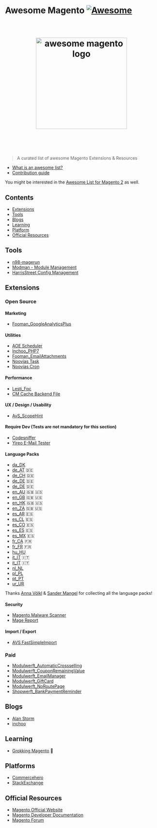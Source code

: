 # Awesome Magento [![Awesome](https://cdn.rawgit.com/sindresorhus/awesome/d7305f38d29fed78fa85652e3a63e154dd8e8829/media/badge.svg)](https://github.com/sindresorhus/awesome)

<h1 align="center">
	<br>
	<img width="300" src="https://github.com/DavidLambauer/awesome-magento/blob/master/media/awesome-magento-logo.png" alt="awesome magento logo">
	<br>
	<br>
	<br>
</h1>

> A curated list of awesome Magento Extensions & Resources

- [What is an awesome list?](https://github.com/sindresorhus/awesome/blob/master/awesome.md)
- [Contribution guide](contributing.md)

You might be interested in the [Awesome List for Magento 2](https://github.com/DavidLambauer/awesome-magento2) as well.

## Contents

- [Extensions](#extensions)
- [Tools](#tools)
- [Blogs](#blogs)
- [Learning](#learning)
- [Platform](#platform)
- [Official Resources](#official)


## Tools

- [n98-magerun](http://magerun.net/)
- [Modman - Module Management](https://github.com/colinmollenhour/modman)
- [HarrisStreet Config Management](https://github.com/Zookal/HarrisStreet-ImpEx)

## Extensions

### Open Source

#### Marketing

- [Fooman_GoogleAnalyticsPlus](https://github.com/fooman/googleanalyticsplus)

#### Utilities

- [AOE Scheduler](https://github.com/AOEpeople/Aoe_Scheduler)
- [Inchoo_PHP7](https://github.com/Inchoo/Inchoo_PHP7)
- [Fooman_EmailAttachments](https://github.com/fooman/emailattachments/)
- [Noovias Task](https://github.com/noovias/ext.magento.noovias.extensions)
- [Noovias Cron](https://github.com/noovias/ext.magento.noovias.cron)

#### Performance
- [Lesti_Fpc](https://github.com/GordonLesti/Lesti_Fpc)
- [CM Cache Backend File](https://github.com/colinmollenhour/Cm_Cache_Backend_File)

#### UX / Design / Usability

- [AvS_ScopeHint](https://github.com/avstudnitz/AvS_ScopeHint)

#### Require Dev (Tests are not mandatory for this section)

- [Codesniffer](https://github.com/magento-ecg/coding-standard)
- [Yireo E-Mail Tester](https://www.yireo.com/software/magento-extensions/emailtester/downloads)

#### Language Packs

- [da_DK](https://magentodanmark.dk/)
- [de_AT](https://github.com/MaWoScha/German_LocalePack_de_AT) :de:
- [de_CH](https://github.com/MaWoScha/German_LocalePack_de_CH) :de:
- [de_DE](https://github.com/MaWoScha/German_LocalePack_de_DE) :de:
- [de_DE](https://github.com/riconeitzel/German_LocalePack_de_DE) :de:
- [en_AU](https://github.com/MaWoScha/German_LocalePack_en_AU) :gb: :us:
- [en_GB](https://github.com/MaWoScha/German_LocalePack_en_GB) :gb: :us:
- [en_HK](https://github.com/MaWoScha/German_LocalePack_en_HK) :gb: :us:
- [en_ZA](https://github.com/MaWoScha/German_LocalePack_en_ZA) :gb: :us:
- [es_AR](https://github.com/MaWoScha/German_LocalePack_es_AR) :es:
- [es_CL](https://github.com/MaWoScha/German_LocalePack_es_CL) :es:
- [es_CO](https://github.com/MaWoScha/German_LocalePack_es_CO) :es:
- [es_ES](https://github.com/MaWoScha/German_LocalePack_es_ES) :es:
- [es_MX](https://github.com/MaWoScha/German_LocalePack_es_MX) :es:
- [fr_CA](https://github.com/MaWoScha/German_LocalePack_fr_CA) :fr:
- [fr_FR](http://www.bkm.uno/services-additionnels/magento-pack-fr-1-9-1.html) :fr:
- [hu_HU](https://github.com/versedi/Magento-Locales/tree/master/app/locale/hu_HU)
- [it_IT](https://github.com/MaWoScha/German_LocalePack_it_IT) :it:
- [it_IT](https://bitbucket.org/bitbull/magento-translations-it) :it:
- [nl_NL](https://github.com/ho-nl/magento1-Ho_nl_NL) 
- [pl_PL](https://github.com/SnowdogApps/MagentoEE-Translation-pl_PL) 
- [pt_PT](https://github.com/MaWoScha/German_LocalePack_pt_PT) 
- [ur_UR](https://github.com/MaWoScha/German_LocalePack_ur_UR) 

Thanks [Anna Völkl](https://github.com/avoelkl) & [Sander Mangel](https://github.com/sandermangel) for collecting all the language packs! 


#### Security

- [Magento Malware Scanner](https://github.com/gwillem/magento-malware-scanner)
- [Mage Report](https://www.magereport.com/)


#### Import / Export

- [AVS FastSimpleImport](https://github.com/avstudnitz/AvS_FastSimpleImport)

### Paid

- [Modulwerft_AutomaticCrossselling](https://en.modulwerft.com/magento-automatic-cross-selling.html)
- [Modulwerft_CouponRemainingValue](https://en.modulwerft.com/magento-coupon-remaining-value.html)
- [Modulwerft_EmailManager](https://en.modulwerft.com/magento-e-mail-manager.html)
- [Modulwerft_GiftCard](https://en.modulwerft.com/magento-gift-cards.html)
- [Modulwerft_NoRoutePage](https://en.modulwerft.com/magento-404-redirects.html)
- [Shopwerft_BankPaymentReminder](https://en.modulwerft.com/magento-automatic-bank-payment-reminder.html)

## Blogs

- [Alan Storm](http://alanstorm.com/category/magento/)
- [inchoo](http://inchoo.net/category/magento/)

## Learning

- [Grokking Magento](https://shop.vinaikopp.com/grokking-magento/#!/home) :book:

## Platforms

- [Commercehero](https://commercehero.io/)
- [StackExchange](http://magento.stackexchange.com/)

## Official Resources

- [Magento Official Website](https://www.magento.com)
- [Magento Developer Documentation](http://devdocs.magento.com/)
- [Magento Forum](https://community.magento.com/)
